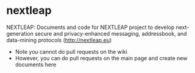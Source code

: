 # nextleap
NEXTLEAP: Documents and code for NEXTLEAP project to develop next-generation secure and privacy-enhanced messaging, addressbook, and data-mining protocols (http://nextleap.eu)

* Note you cannot do pull requests on the wiki 
* However, you can do pull requests on the main page and create new documents here
